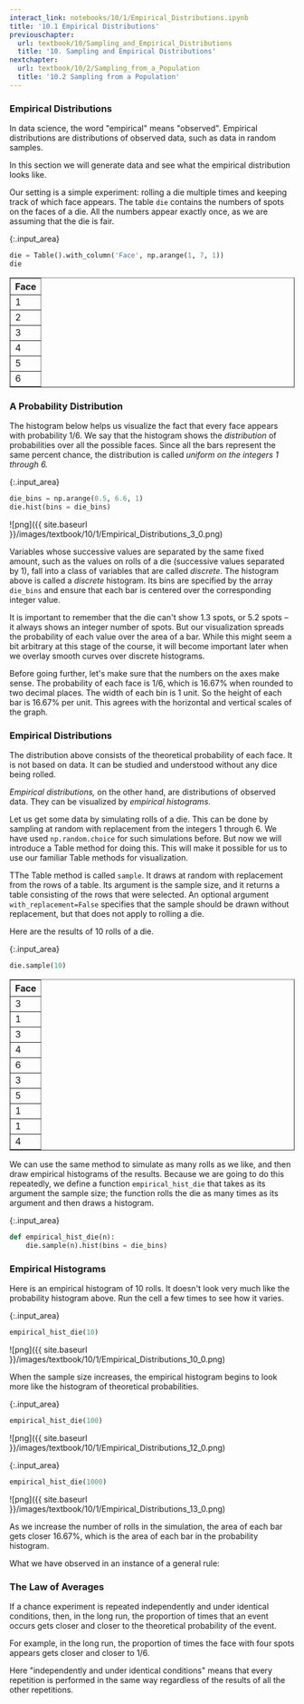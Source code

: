 ```yaml
---
interact_link: notebooks/10/1/Empirical_Distributions.ipynb
title: '10.1 Empirical Distributions'
previouschapter:
  url: textbook/10/Sampling_and_Empirical_Distributions
  title: '10. Sampling and Empirical Distributions'
nextchapter:
  url: textbook/10/2/Sampling_from_a_Population
  title: '10.2 Sampling from a Population'
---
```


### Empirical Distributions ###

In data science, the word "empirical" means "observed". Empirical distributions are distributions of observed data, such as data in random samples.

In this section we will generate data and see what the empirical distribution looks like. 

Our setting is a simple experiment: rolling a die multiple times and keeping track of which face appears. The table `die` contains the numbers of spots on the faces of a die. All the numbers appear exactly once, as we are assuming that the die is fair.


{:.input_area}
```python
die = Table().with_column('Face', np.arange(1, 7, 1))
die
```




<div markdown="0">
<table border="1" class="dataframe">
    <thead>
        <tr>
            <th>Face</th>
        </tr>
    </thead>
    <tbody>
        <tr>
            <td>1   </td>
        </tr>
        <tr>
            <td>2   </td>
        </tr>
        <tr>
            <td>3   </td>
        </tr>
        <tr>
            <td>4   </td>
        </tr>
        <tr>
            <td>5   </td>
        </tr>
        <tr>
            <td>6   </td>
        </tr>
    </tbody>
</table>
</div>



### A Probability Distribution ###

The histogram below helps us visualize the fact that every face appears with probability 1/6. We say that the histogram shows the *distribution* of probabilities over all the possible faces. Since all the bars represent the same percent chance, the distribution is called *uniform on the integers 1 through 6.*


{:.input_area}
```python
die_bins = np.arange(0.5, 6.6, 1)
die.hist(bins = die_bins)
```


![png]({{ site.baseurl }}/images/textbook/10/1/Empirical_Distributions_3_0.png)


Variables whose successive values are separated by the same fixed amount, such as the values on rolls of a die (successive values separated by 1), fall into a class of variables that are called *discrete*. The histogram above is called a *discrete* histogram. Its bins are specified by the array `die_bins` and ensure that each bar is centered over the corresponding integer value. 

It is important to remember that the die can't show 1.3 spots, or 5.2 spots – it always shows an integer number of spots. But our visualization spreads the probability of each value over the area of a bar. While this might seem a bit arbitrary at this stage of the course, it will become important later when we overlay smooth curves over discrete histograms.

Before going further, let's make sure that the numbers on the axes make sense. The probability of each face is 1/6, which is 16.67% when rounded to two decimal places. The width of each bin is 1 unit. So the height of each bar is 16.67% per unit. This agrees with the horizontal and vertical scales of the graph.

### Empirical Distributions ###
The distribution above consists of the theoretical probability of each face. It is not based on data. It can be studied and understood without any dice being rolled.

*Empirical distributions,* on the other hand, are distributions of observed data. They can be visualized by *empirical histograms*. 

Let us get some data by simulating rolls of a die. This can be done by sampling at random with replacement from the integers 1 through 6. We have used `np.random.choice` for such simulations before. But now we will introduce a Table method for doing this. This will make it possible for us to use our familiar Table methods for visualization.

TThe Table method is called `sample`. It draws at random with replacement from the rows of a table. Its argument is the sample size, and it returns a table consisting of the rows that were selected. An optional argument `with_replacement=False` specifies that the sample should be drawn without replacement, but that does not apply to rolling a die.

Here are the results of 10 rolls of a die.


{:.input_area}
```python
die.sample(10)
```




<div markdown="0">
<table border="1" class="dataframe">
    <thead>
        <tr>
            <th>Face</th>
        </tr>
    </thead>
    <tbody>
        <tr>
            <td>3   </td>
        </tr>
        <tr>
            <td>1   </td>
        </tr>
        <tr>
            <td>3   </td>
        </tr>
        <tr>
            <td>4   </td>
        </tr>
        <tr>
            <td>6   </td>
        </tr>
        <tr>
            <td>3   </td>
        </tr>
        <tr>
            <td>5   </td>
        </tr>
        <tr>
            <td>1   </td>
        </tr>
        <tr>
            <td>1   </td>
        </tr>
        <tr>
            <td>4   </td>
        </tr>
    </tbody>
</table>
</div>



We can use the same method to simulate as many rolls as we like, and then draw empirical histograms of the results. Because we are going to do this repeatedly, we define a function `empirical_hist_die` that takes as its argument the sample size; the function rolls the die as many times as its argument and then draws a histogram.


{:.input_area}
```python
def empirical_hist_die(n):
    die.sample(n).hist(bins = die_bins)
```

### Empirical Histograms ###

Here is an empirical histogram of 10 rolls. It doesn't look very much like the probability histogram above. Run the cell a few times to see how it varies.


{:.input_area}
```python
empirical_hist_die(10)
```


![png]({{ site.baseurl }}/images/textbook/10/1/Empirical_Distributions_10_0.png)


When the sample size increases, the empirical histogram begins to look more like the histogram of theoretical probabilities.


{:.input_area}
```python
empirical_hist_die(100)
```


![png]({{ site.baseurl }}/images/textbook/10/1/Empirical_Distributions_12_0.png)



{:.input_area}
```python
empirical_hist_die(1000)
```


![png]({{ site.baseurl }}/images/textbook/10/1/Empirical_Distributions_13_0.png)


As we increase the number of rolls in the simulation, the area of each bar gets closer 16.67%, which is the area of each bar in the probability histogram.

What we have observed in an instance of a general rule:

### The Law of Averages ###

If a chance experiment is repeated independently and under identical conditions, then, in the long run, the proportion of times that an event occurs gets closer and closer to the theoretical probability of the event.

For example, in the long run, the proportion of times the face with four spots appears gets closer and closer to 1/6.

Here "independently and under identical conditions" means that every repetition is performed in the same way regardless of the results of all the other repetitions.
